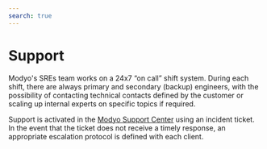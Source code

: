 ```yaml
---
search: true
---
```


# Support
Modyo's SREs team works on a 24x7 “on call” shift system. During each shift, there are always primary and secondary (backup) engineers, with the possibility of contacting technical contacts defined by the customer or scaling up internal experts on specific topics if required.

Support is activated in the [Modyo Support Center](https://support.modyo.com) using an incident ticket. In the event that the ticket does not receive a timely response, an appropriate escalation protocol is defined with each client.


